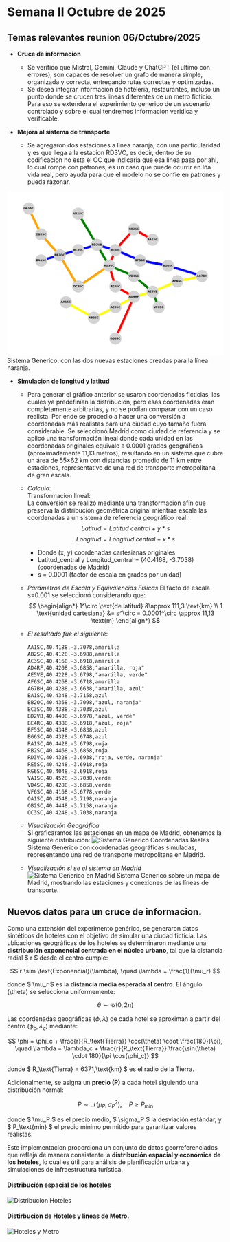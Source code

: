 # Semana II  Octubre de 2025 

## Temas relevantes reunion 06/Octubre/2025

- **Cruce de informacion**
    - Se verifico que Mistral, Gemini, Claude y ChatGPT (el ultimo con errores), son capaces de resolver un grafo de 
manera simple, organizada y correcta, entregando rutas correctas y optimizadas.
    - Se desea integrar informacion de hoteleria, restaurantes, incluso un punto donde se crucen tres lineas diferentes de un
metro ficticio. Para eso se extendera el experimiento generico de un escenario controlado y sobre el cual tendremos informacion veridica y
verificable.

- **Mejora al sistema de transporte**
    - Se agregaron dos estaciones a linea naranja, con una particularidad y es que llega a la estacion RD3VC, es decir, dentro de su
codificacion no esta el OC que indicaria que esa linea pasa por ahi, lo cual rompe con patrones, es un caso que puede ocurrir en lña vida real, pero ayuda
para que el modelo no se confie en patrones y pueda razonar.

![Sistema Generico](sistema_generico.png "Sistema Generico")
Sistema Generico, con las dos nuevas estaciones creadas para la línea naranja.

- **Simulacion de longitud y latitud**
    - Para generar el gráfico anterior se usaron coordenadas ficticias, las cuales ya predefinían la distribucion, pero esas coordenadas 
eran completamente arbitrarias, y no se podían comparar con un caso realista. Por ende se procedió a hacer una conversión a coordenadas más realistas 
para una ciudad cuyo tamaño fuera considerable. Se seleccionó Madrid como ciudad de referencia y se aplicó una transformación lineal donde cada unidad 
en las coordenadas originales equivale a 0.0001 grados geográficos (aproximadamente 11,13 metros), resultando en un sistema que cubre un área de 55×62 km 
con distancias promedio de 11 km entre estaciones, representativo de una red de transporte metropolitana de gran escala.
    - *Calculo*:  
  Transformacion lineal:  
  La conversión se realizó mediante una transformación afín que preserva la distribución geométrica original mientras escala las coordenadas a un sistema 
de referencia geográfico real:
      $$ Latitud = Latitud\ central + y * s $$
      $$ Longitud = Longitud\ central + x * s $$
        - Donde (x, y) coordenadas cartesianas originales
        - Latitud_central y Longitud_central = (40.4168, -3.7038) (coordenadas de Madrid)
        - s = 0.0001 (factor de escala en grados por unidad)
    - *Parámetros de Escala y Equivalencias Físicas*
  El facto de escala s=0.001 se seleccionó considerando que:
  $$
\begin{align*}
1^\circ \text{de latitud} &\approx 111,3 \text{km} \\
1 \text{unidad cartesiana} &= s^\circ = 0.0001^\circ \approx 11,13 \text{m}
\end{align*}
$$
    - *El resultado fue el siguiente*:

        ```
        AA1SC,40.4188,-3.7078,amarilla
        AB2SC,40.4128,-3.6988,amarilla
        AC3SC,40.4168,-3.6918,amarilla
        AD4RF,40.4208,-3.6858,"amarilla, roja"
        AE5VE,40.4228,-3.6798,"amarilla, verde"
        AF6SC,40.4268,-3.6718,amarilla
        AG7BH,40.4288,-3.6638,"amarilla, azul"
        BA1SC,40.4348,-3.7158,azul
        BB2OC,40.4368,-3.7098,"azul, naranja"
        BC3SC,40.4388,-3.7038,azul
        BD2VB,40.4408,-3.6978,"azul, verde"
        BE4RC,40.4388,-3.6918,"azul, roja"
        BF5SC,40.4348,-3.6838,azul
        BG6SC,40.4328,-3.6748,azul
        RA1SC,40.4428,-3.6798,roja
        RB2SC,40.4468,-3.6858,roja
        RD3VC,40.4328,-3.6938,"roja, verde, naranja"
        RE5SC,40.4248,-3.6918,roja
        RG6SC,40.4048,-3.6918,roja
        VA1SC,40.4528,-3.7038,verde
        VD4SC,40.4288,-3.6858,verde
        VF6SC,40.4168,-3.6778,verde
        OA1SC,40.4548,-3.7198,naranja
        OB2SC,40.4448,-3.7158,naranja
        OC3SC,40.4248,-3.7038,naranja

        ```
    - *Visualización Geográfica*  
  Si graficaramos las estaciones en un mapa de Madrid, obtenemos la siguiente distribución:
    ![Sistema Generico Coordenadas Reales](estaciones_sobre_mapa_madrid.png "Sistema Generico Coordenadas Reales")
    Sistema Generico con coordenadas geográficas simuladas, representando una red de transporte metropolitana en Madrid.
    
    - *Visualización si se el sistema en Madrid*
    ![Sistema Generico en Madrid](sistema_generico_madrid.png "Sistema Generico en Madrid")
    Sistema Generico sobre un mapa de Madrid, mostrando las estaciones y conexiones de las líneas de transporte.

## Nuevos datos para un cruce de informacion. 


Como una extensión del experimento genérico, se generaron datos sintéticos de hoteles con el objetivo de simular una ciudad 
ficticia. Las ubicaciones geográficas de los hoteles se determinaron mediante una **distribución exponencial centrada en el 
núcleo urbano**, tal que la distancia radial $ r $ desde el centro cumple:

$$
r \sim \text{Exponencial}(\lambda), \quad \lambda = \frac{1}{\mu_r}
$$

donde $ \mu_r $ es la **distancia media esperada al centro**. El ángulo \(\theta\) se selecciona uniformemente:

$$
\theta \sim \mathcal{U}(0, 2\pi)
$$

Las coordenadas geográficas $(\phi, \lambda)$ de cada hotel se aproximan a partir del centro $(\phi_c, \lambda_c)$ mediante:

$$
\phi = \phi_c + \frac{r}{R_\text{Tierra}} \cos(\theta) \cdot \frac{180}{\pi}, \quad
\lambda = \lambda_c + \frac{r}{R_\text{Tierra}} \frac{\sin(\theta) \cdot 180}{\pi \cos(\phi_c)}
$$

donde $ R_\text{Tierra} = 6371\,\text{km} $ es el radio de la Tierra.  

Adicionalmente, se asigna un **precio \(P\)** a cada hotel siguiendo una distribución normal:

$$
P \sim \mathcal{N}(\mu_P, \sigma_P^2), \quad P \geq P_\text{min}
$$

donde $ \mu_P $ es el precio medio, $ \sigma_P $ la desviación estándar, y $ P_\text{min} $ el precio mínimo permitido para garantizar valores realistas.  

Este implementacion proporciona un conjunto de datos georreferenciados que refleja de manera consistente la **distribución espacial y económica de los hoteles**, 
lo cual es útil para análisis de planificación urbana y simulaciones de infraestructura turística.

#### **Distribución espacial de los hoteles**

![Distribucion Hoteles](hoteles_concentrados_sobre_mapa_centro_madrid.png "Distribucion Hoteles")    

#### **Distirbucion de Hoteles y lineas de Metro.**

![Hoteles y Metro](hoteles_concentrados_centro_y_metro_madrid.png "Hoteles y Metro")




